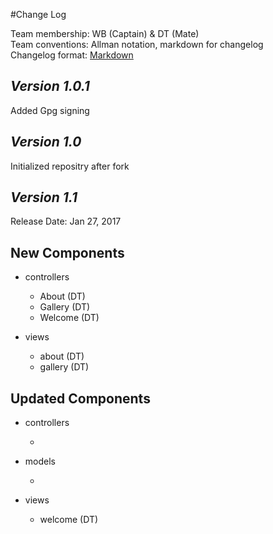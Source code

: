 #Change Log

Team membership:  WB (Captain) & DT (Mate)  
Team conventions: Allman notation, markdown for changelog  
Changelog format: [Markdown](https://github.com/adam-p/markdown-here/wiki/Markdown-Cheatsheet) 

## *Version 1.0.1*
Added Gpg signing

## *Version 1.0*

Initialized repositry after fork


## *Version 1.1*

Release Date: Jan 27, 2017

## New Components

-   controllers

    -   About   (DT)
    -   Gallery (DT)
    -   Welcome (DT)

-   views

    -   about   (DT)
    -   gallery (DT)
    
## Updated Components

-   controllers

    -    

-   models

    -   

-   views

    -   welcome (DT)


